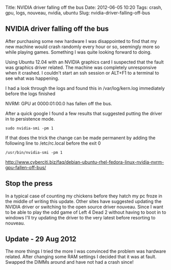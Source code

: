 Title: NVIDIA driver falling off the bus
Date: 2012-06-05 10:20
Tags: crash, gpu, logs, nouveau, nvidia, ubuntu
Slug: nvidia-driver-falling-off-bus

## NVIDIA driver falling off the bus

After purchasing some new hardware I was disappointed to find that my new machine would crash randomly every hour or so, seemingly more so while playing games. Something I was quite looking forward to doing.

Using Ubuntu 12.04 with an NVIDIA graphics card I suspected that the fault was graphics driver related. The machine was completely unresponsive when it crashed. I couldn't start an ssh session or ALT+F1 to a terminal to see what was happening.

I had a look through the logs and found this in /var/log/kern.log immediately before the logs finished

NVRM: GPU at 0000:01:00.0 has fallen off the bus.

After a quick google I found a few results that suggested putting the driver in to persistence mode.

	sudo nvidia-smi -pm 1

If that does the trick the change can be made permanent by adding the following line to /etc/rc.local before the exit 0

	/usr/bin/nvidia-smi -pm 1

<http://www.cyberciti.biz/faq/debian-ubuntu-rhel-fedora-linux-nvidia-nvrm-gpu-fallen-off-bus/>


## Stop the press

In a typical case of counting my chickens before they hatch my pc froze in the middle of writing this update. Other sites have suggested updating the NVIDIA driver or switching to the open source driver nouveau. Since I want to be able to play the odd game of Left 4 Dead 2 without having to boot in to windows I'll try updating the driver to the very latest before resorting to nouveau.

## Update - 29 Aug 2012

The more things I tried the more I was convinced the problem was hardware related. After changing some RAM settings I decided that it was at fault. Swapped the DIMMs around and have not had a crash since!